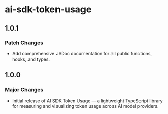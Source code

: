 # ai-sdk-token-usage

## 1.0.1

### Patch Changes

- Add comprehensive JSDoc documentation for all public functions, hooks, and types.

## 1.0.0

### Major Changes

- Initial release of AI SDK Token Usage — a lightweight TypeScript library for measuring and visualizing token usage across AI model providers.
